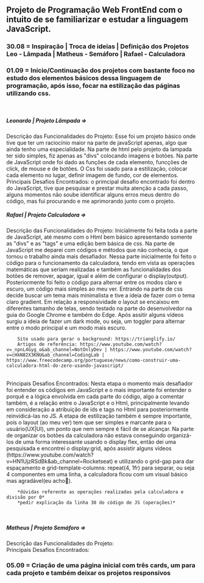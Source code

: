 <h2> Projeto de Programação Web FrontEnd com o intuito de se familiarizar e estudar a linguagem JavaScript. </h2>

<h3> 30.08 = Inspiração | Troca de ideias | Definição dos Projetos
<br>
Leo - Lâmpada | Matheus - Semáforo | Rafael - Calculadora </h3>

<h3> 01.09 = Início/Continuação dos projetos com bastante foco no estudo dos elementos básicos dessa linguagem de programação, após isso, focar na estilização das páginas utilizando css. </h3>
<br>

<h5>   Leonardo | Projeto Lâmpada => </h5>
        Descrição das Funcionalidades do Projeto:
        Esse foi um projeto básico onde tive que ter um raciocínio maior na parte de javaScript apenas, algo que ainda tenho uma especialidade. Na parte de html pelo projeto da lampada ter sido simples, fiz apenas as "divs" colocando imagens e botões. Na parte de JavaScript onde foi dado as funções de cada elemento, funcções de click, de mouse e de botões. O Css foi usado para a estilização, colocar cada elemento no lugar, definir imagem de fundo, cor de elementos.
        <br>
        Principais Desafios Encontrados:
        o primcipal desafio encontrado foi dentro do JavaScript, tive que pesquisar e prestar muita atenção a cada passo, alguns momentos não soube identificar alguns erros meus dentro do código, mas fui procurando e me aprimorando junto com o projeto.


<h5>    Rafael | Projeto Calculadora => </h5>
        Descrição das Funcionalidades do Projeto:
        Inicialmente foi feita toda a parte de JavaScript, até mesmo com o Html bem básico apresentando somente as "divs" e as "tags" e uma edição bem básica de css.
        Na parte de JavaScript me deparei com códigos e métodos que não conhecia, o que tornou o trabalho ainda mais desafiador. Nessa parte inicialmente foi feito o código para o funcionamento da calculadora, tendo em vista as operações matemáticas que seriam realizadas e também as funcionalidades dos botões de remover, apagar, igual e além de configurar o display(output). Posteriormente foi feito o código para alternar entre os modos claro e escuro, um código mais simples ao meu ver.  
        Entrando na parte de css decide buscar um tema mais minimalista e tive a ideia de fazer com o tema claro gradient. Em relação a responsividade o layout se encaixou em diferentes tamanho de telas, sendo testado na parte do desenvolvedor na guia do Google Chrome e também do Edge. 
        Após assitir alguns vídeos surgiu a ideia de fazer um dark mode, ou seja, um toggler para alternar entre o modo principal e um modo mais escuro.

        Site usado para gerar o background: https://trianglify.io/
        Artigos de referência: https://www.youtube.com/watch?v=_npnL4Gyg_o&ab_channel=NotOnlyDev | https://www.youtube.com/watch?v=cHkN82X3KNU&ab_channel=CodingLab | https://www.freecodecamp.org/portuguese/news/como-construir-uma-calculadora-html-do-zero-usando-javascript/
<br>
        Principais Desafios Encontrados:
        Nesta etapa o momento mais desafiador foi entender os códigos em JavaScript e o mais importante foi entender o porquê e a lógica envolvida em cada parte do código, algo a comentar também, é a relação entre o JavaScript e o Html, principalmente levando em consideração a atribuição de ids e tags no Html para posteriormente reinvidicá-las no JS.
        A etapa de estilização também é sempre importante, pois o layout (ao meu ver) tem que ser simples e marcante para o usuário(UX|UI), um ponto que nem sempre é fácil de se alcançar.
        Na parte de organizar os botões da calculadora não estava conseguindo organizá-los de uma forma interessante usando o display flex, então dei uma pesquisada e encontrei o display:grid, após assistir alguns vídeos (https://www.youtube.com/watch?v=HN1UjzRSdBk&ab_channel=Rocketseat) e utilizando o grid-gap para dar espaçamento e grid-template-columns: repeat(4, 1fr) para separar, ou seja 4 componentes em uma linha, a calculadora ficou com um visual básico mas agradável(eu acho🤣). 

        *dúvidas referente as operações realizadas pela calculadora e divisão por 0*
        *pedir explicação da linha 30 do código de JS (operações)*

<br>

<h5>    Matheus | Projeto Semáforo => </h5>
        Descrição das Funcionalidades do Projeto:
        <br>
        Principais Desafios Encontrados:



<h3> 05.09 = Criação de uma página inicial com três cards, um para cada projeto e também deixar os projetos responsivos</h3>
